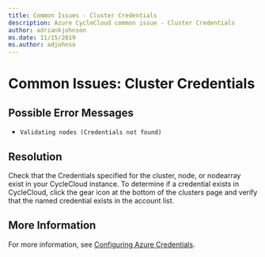 ```yaml
---
title: Common Issues - Cluster Credentials
description: Azure CycleCloud common issue - Cluster Credentials
author: adriankjohnson
ms.date: 11/15/2019
ms.author: adjohnso
---
```

# Common Issues: Cluster Credentials

## Possible Error Messages

- `Validating nodes (Credentials not found)`

## Resolution

Check that the Credentials specified for the cluster, node, or nodearray exist in your CycleCloud instance. To determine if a credential exists in CycleCloud, click the gear icon at the bottom of the clusters page and verify that the named credential exists in the account list.

## More Information

For more information, see [Configuring Azure Credentials](/azure/cyclecloud/configuration).
